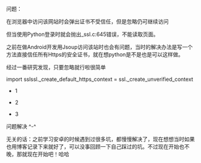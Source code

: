 问题：

在浏览器中访问该网站时会弹出证书不受信任，但是忽略仍可继续访问

但当使用Python登录时就会抛出_ssl.c:645错误，不能读取页面。

之前在做Android开发用Jsoup访问该站时也会有问题，当时的解决办法是写一个方法直接信任所有Https的安全证书，就在想python是不是也是可以这样做。

经过一番研究发现，只要忽略就行啦很简单

import sslssl._create_default_https_context = ssl._create_unverified_context

- 1

- 2

- 3

问题解决 ^-^

无关的话：之前学习安卓的时候遇到过很多坑，都慢慢解决了，现在想想当时如果也用博客记录下来就好了，可以没事回顾一下自己踩过的坑。不过现在开始也不晚，那就现在开始吧！哈哈